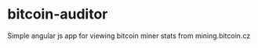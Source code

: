 bitcoin-auditor
===============

Simple angular js app for viewing bitcoin miner stats from mining.bitcoin.cz
